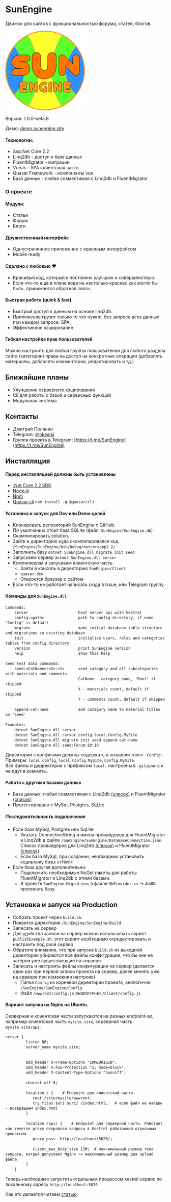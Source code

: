 # SunEngine

Движок для сайтов с функциональностью форума, статей, блогов.

<img src="https://github.com/Dmitrij-Polyanin/SunEngine/blob/master/Client/src/statics/SunEngine.svg" width="250" alt="SunEngine Logo" />

Версия: 1.0.0-beta.8

Демо: [demo.sunengine.site](http://demo.sunengine.site)  

#### Технологии:
- Asp.Net Core 2.2
- Linq2db - доступ к базе данных
- FluentMigrator - миграции
- VueJs - SPA клиентская часть
- Quasar Framework - компоненты vue
- База данных - любая совместимая с Linq2db и FluentMigrator  

### О проекте
#### Модули:
- Статьи
- Форум
- Блоги

#### Дружественный интерфейс
- Одностраничное приложение c красивым интерфейсом
- Mobile ready  

#### Сделано с любовью ❤
- Красивый код, который я постоянно улучшаю и совершенствую.
- Если что-то ещё в плане кода не настолько красиво как могло бы быть, принимается обратная связь.

#### Быстрая работа (quick & fast)
- Быстрый доступ к данным на основе linq2db.  
- Приложение грузит только то что нужно, без запроса всех данных при каждом запросе. SPA. 
- Эффективное кэширование

#### Гибкая настройка прав пользователей
Можно настроить для любой группы пользователей для любого раздела сайта (категории) права на доступ на конкретные операции (добавлять материалы, добавлять комментарии, редактировать и тд.)

## Ближайшие планы
- Улучшение серверного кэширования
- Cli для работы с базой и сервисных функций
- Модульная система

## Контакты  
- Дмитрий Полянин  
- Telegram: [@okeanij](https://t.me/Okeanij)    
- Группа проекта в Telegram: [https://t.me/SunEngine](https://t.me/SunEngine) 

## Инсталляция
#### Перед инсталляцией должны быть установлены
- [.Net Core 2.2 SDK](https://dotnet.microsoft.com/download)
- [NodeJs](https://nodejs.org/en/download/)
- [Npm](https://www.npmjs.com)
- [Quasar cli](https://v1.quasar-framework.org/quasar-cli/installation)  `npm install -g @quasar/cli`

#### Установка и запуск для Dev или Demo целей
- Клонировать репозиторий SunEngine с GitHub.
- По умолчанию стоит база SQLite (файл: `SunEngine/SunEngine.db`)
- Скомпилировать solution.
- Зайти в директорию куда скомпилировался код `/SunEngine/SunEngine/bin/Debug/netcoreapp2.2/` 
- Заполнить базу `dotnet SunEngine.dll migrate init seed`
- Запускаем сервер `dotnet SunEngine.dll server`
- Компилируем и запускаем клиентскую часть.  
  - Зайти в консоль в директорию `SunEngine/Client`
  - `quasar dev` 
  - Откроется браузер с сайтом
- Если что-то не работает написать сюда в Issue, или Telegram группу.

#### Команды для `SunEngine.dll`

```
Commands:
    server                      host server api with kestrel
    config:<path>               path to config directory, if none "Config" is default 
    migrate                     make initial database table structure and migrations in existing database
    init                        initialize users, roles and categories tables from config directory
    version                     print SunEngine version
    help                        show this help   
    
Seed test data commands:    
    seed:<CatName>:<X>:<Y>      seed category and all subcategories with materials and comments
                                CatName - category name, 'Root' if skipped
                                X - materials count, default if skipped
                                Y - comments count, default if skipped
                                
    append-cat-name             add category name to material titles on 'seed'

Examples:
    dotnet SunEngine.dll server
    dotnet SunEngine.dll server config:local.Config.MySite
    dotnet SunEngine.dll migrate init seed append-cat-name
    dotnet SunEngine.dll seed:Forum:10:10
```

Директории с конфигами должны содержать в названии токен `'Config'`.  
Примеры: `local.Config`, `local.Config.MySite`, `Config.MySite`.  
Все файлы и дирректории с префиксом `local.` настроены в `.gitignore` и не идут в коммиты.

#### Работа с другими базами данных
- База данных: любая совместимая с Linq2db [(список)](https://fluentmigrator.github.io/articles/faq.html) и FluentMigrator [(список)](https://linq2db.github.io/articles/general/databases.html)  
- Протестировано с MySql, Postgres, SqLite 

##### Последовательность подключения
- Если база MySql, Postgres или SqLite
  - Указать ConnectionString и имена провайдеров для FluentMigrator и Linq2db в файле `/SunEngine/SunEngine/DataBaseConnection.json`. Список провайдеров для Linq2db [(список)](https://fluentmigrator.github.io/articles/faq.html) и FluentMigrator [(список)](https://linq2db.github.io/articles/general/databases.html)
  - Если база MySql, при создании, необходимо установить кодировку базы `utf8mb4` 
- Если база другая дополнительно:
  - Подключить необходимые NuGet пакеты для работы FluentMigrator и Linq2db с этими базами.
  - В проекте `SunEngine.Migrations` в файле `DbProvider.cs` -> `AddDb` прописать базу.

## Установка и запуск на Production

- Собрать проект через `build.sh`.
- Появится директория `/SunEngine/SunEngine/Build`
- Записать на сервер
- Для удобства записи на сервер можно использовать скрипт `publishExample.sh`, этот скрипт необходимо отредактировать и настроить под свой сервер
- Обратите внимание, что при запуске `build.sh` из выходной директории убираются все файлы конфигурации, что бы они не затёрли уже существующие на сервере.
- Записать и настроить файлы конфигурации на сервер (делается один раз при первой записи проекта на сервер, далее менять уже на сервере при изменении настроек) 
  - Папка `Config` из корневой директории проекта, аналогично `/SunEngine/SunEngine/Config`
  - Файл `/wwwroot/config.js` аналогично `/Client/config.js`


#### Вариант запуска на Nginx на Ubuntu. 

Серверная и клиентская части запускаются на разных endpoint-ах, например клиентская часть `mysite.site`, серверная часть `mysite.site/api`.

```
server {
         listen 80;
         server_name mysite.site;
         

         add_header X-Frame-Options "SAMEORIGIN";
         add_header X-XSS-Protection "1; mode=block";
         add_header X-Content-Type-Options "nosniff";

         charset utf-8;
         
         location / {    # Endpoint для клиентской части
            root /site/mysite/wwwroot;
            try_files $uri $uri/ /index.html;   # если файл не найден - возвращаем index.html
         }
         
         location /api/ {    # Endpoint для серверной части. Работает как reverse proxy отправляя запросы в Kestrel работающий отдельным процессом.
            proxy_pass  http://localhost:5020/;
            
            client_max_body_size 11M;  # максимальный размер тела запроса, котрый допускает Nginx ~= максимальный размер для upload файла  
         }
    }
```

Теперь необходимо запустить отдельным процессом kestrel сервис по локальному адресу `http://localhost:5020`

Как это делается читаем [статью](https://kimsereyblog.blogspot.com/2018/05/manage-kestrel-process-with-systemd.html).